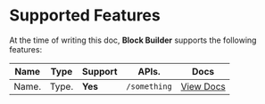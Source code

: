 # Supported Features

At the time of writing this doc, **Block Builder** supports the following features:

| **Name**             | **Type**           | **Support**         | **APIs.**                         | **Docs**    
|----------------------|--------------------|---------------------|-----------------------------------|--------------
| Name.                | Type.              | **Yes**             | `/something`                      | [View Docs](/feature/name.md)


